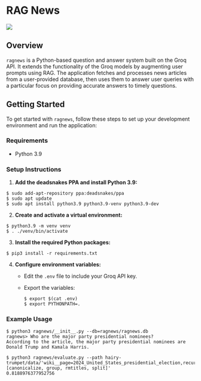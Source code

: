 # RAG News
![](https://github.com/ains-arch/ragnews/workflows/tests/badge.svg?branch=evaluate)

## Overview

`ragnews` is a Python-based question and answer system built on the Groq
API. It extends the functionality of the Groq models by augmenting user
prompts using RAG. The application fetches and processes news articles
from a user-provided database, then uses them to answer user queries
with a particular focus on providing accurate answers to timely
questions.

## Getting Started

To get started with `ragnews`, follow these steps to set up your
development environment and run the application:

### Requirements

- Python 3.9

### Setup Instructions

1. **Add the deadsnakes PPA and install Python 3.9:**

```
$ sudo add-apt-repository ppa:deadsnakes/ppa
$ sudo apt update
$ sudo apt install python3.9 python3.9-venv python3.9-dev
```

2. **Create and activate a virtual environment:**

```
$ python3.9 -m venv venv
$ . ./venv/bin/activate
```

3. **Install the required Python packages:**

```
$ pip3 install -r requirements.txt
```

4. **Configure environment variables:**

    - Edit the `.env` file to include your Groq API key.
    - Export the variables:

        ```
        $ export $(cat .env)
        $ export PYTHONPATH=.
        ```

### Example Usage

```
$ python3 ragnews/__init__.py --db=ragnews/ragnews.db 
ragnews> Who are the major party presidential nominees?
According to the article, the major party presidential nominees are Donald Trump and Kamala Harris.
```

```
$ python3 ragnews/evaluate.py --path hairy-trumpet/data/'wiki__page=2024_United_States_presidential_election,recursive_depth=0__dpsize=paragraph,transformations=[canonicalize, group, rmtitles, split]'
0.8188976377952756
```
